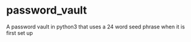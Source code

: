# password_vault
A password vault in python3 that uses a 24 word seed phrase when it is first set up
